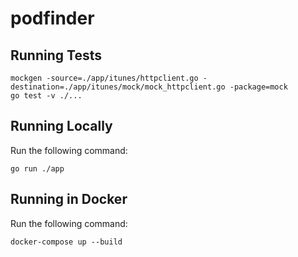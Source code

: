 # podfinder

## Running Tests

```shell
mockgen -source=./app/itunes/httpclient.go -destination=./app/itunes/mock/mock_httpclient.go -package=mock
go test -v ./...
```

## Running Locally

Run the following command:
```shell
go run ./app
```

## Running in Docker

Run the following command:
```shell
docker-compose up --build
```